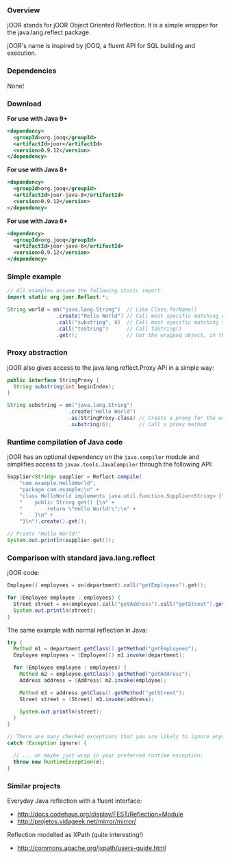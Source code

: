 ### Overview

jOOR stands for jOOR Object Oriented Reflection. It is a simple wrapper for the java.lang.reflect package.

jOOR's name is inspired by jOOQ, a fluent API for SQL building and execution.


### Dependencies

None!

### Download

**For use with Java 9+**

```xml
<dependency>
  <groupId>org.jooq</groupId>
  <artifactId>joor</artifactId>
  <version>0.9.12</version>
</dependency>
```

**For use with Java 8+**

```xml
<dependency>
  <groupId>org.jooq</groupId>
  <artifactId>joor-java-8</artifactId>
  <version>0.9.12</version>
</dependency>
```

**For use with Java 6+**

```xml
<dependency>
  <groupId>org.jooq</groupId>
  <artifactId>joor-java-6</artifactId>
  <version>0.9.12</version>
</dependency>
```

### Simple example

````java
// All examples assume the following static import:
import static org.joor.Reflect.*;

String world = on("java.lang.String")  // Like Class.forName()
                .create("Hello World") // Call most specific matching constructor
                .call("substring", 6)  // Call most specific matching substring() method
                .call("toString")      // Call toString()
                .get();                // Get the wrapped object, in this case a String
````


### Proxy abstraction

jOOR also gives access to the java.lang.reflect.Proxy API in a simple way:

````java
public interface StringProxy {
  String substring(int beginIndex);
}

String substring = on("java.lang.String")
                    .create("Hello World")
                    .as(StringProxy.class) // Create a proxy for the wrapped object
                    .substring(6);         // Call a proxy method
````

### Runtime compilation of Java code

jOOR has an optional dependency on the `java.compiler` module and simplifies access to `javax.tools.JavaCompiler` through the following API:

```java
Supplier<String> supplier = Reflect.compile(
    "com.example.HelloWorld",
    "package com.example;\n" +
    "class HelloWorld implements java.util.function.Supplier<String> {\n" +
    "    public String get() {\n" +
    "        return \"Hello World!\";\n" +
    "    }\n" +
    "}\n").create().get();

// Prints "Hello World!"
System.out.println(supplier.get());
```

### Comparison with standard java.lang.reflect

jOOR code:

````java
Employee[] employees = on(department).call("getEmployees").get();

for (Employee employee : employees) {
  Street street = on(employee).call("getAddress").call("getStreet").get();
  System.out.println(street);
}
````

The same example with normal reflection in Java:

````java
try {
  Method m1 = department.getClass().getMethod("getEmployees");
  Employee employees = (Employee[]) m1.invoke(department);

  for (Employee employee : employees) {
    Method m2 = employee.getClass().getMethod("getAddress");
    Address address = (Address) m2.invoke(employee);

    Method m3 = address.getClass().getMethod("getStreet");
    Street street = (Street) m3.invoke(address);

    System.out.println(street);
  }
}

// There are many checked exceptions that you are likely to ignore anyway 
catch (Exception ignore) {

  // ... or maybe just wrap in your preferred runtime exception:
  throw new RuntimeException(e);
}
````


### Similar projects

Everyday Java reflection with a fluent interface:

 * http://docs.codehaus.org/display/FEST/Reflection+Module
 * http://projetos.vidageek.net/mirror/mirror/

Reflection modelled as XPath (quite interesting!)

 * http://commons.apache.org/jxpath/users-guide.html

